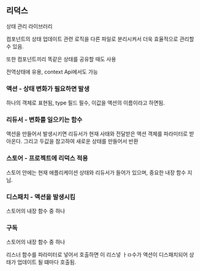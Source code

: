 ## 리덕스

상태 관리 라이브러리

컴포넌트의 상태 업데이트 관련 로직을 다른 파일로 분리시켜서 더욱 효율적으로 관리할 수 있음.

또한 컴포넌트끼리 똑같은 상태를 공유할 때도 사용

전역상태에 유용, context Api에서도 가능

### 액션 - 상태 변화가 필요하면 발생

하나의 객체로 표현됨, type 필드 필수, 이값을 액션의 이름이라고 하면됨.



### 리듀서 - 변화를 일으키는 함수

액션을 만들어서 발생시키면 리듀서가 현재 사태와 전달받은 액션 객체를 파라미터로 받아온다. 그리고 두값을 참고하여 새로운 상태를 만들어서 반환



### 스토어 - 프로젝트에 리덕스 적용

스토어 안에는 현재 애플리케이션 상태와 리듀서가 들어가 있으며, 중요한 내장 함수 지님.



### 디스패치 - 액션을 발생시킴

스토어의 내장 함수 중 하나

### 구독

스토어의 내장 함수 중 하나 

리스너 함수를 파라미터로 넣어서 호출하면 이 리스넣 ㅏㅁ수가 액션이 디스패치되어 상태가 업데이트 될 떄마다 호출됨.

